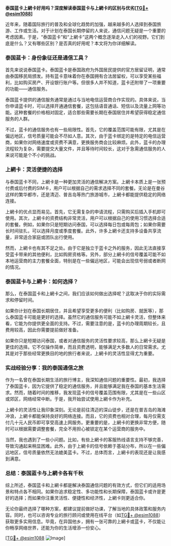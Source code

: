 **泰国蓝卡上網卡好用吗？深度解读泰国蓝卡与上網卡的区别与优劣[[TG💪+ @esim1088](https://t.me/s/esim1088)]**

近年来，随着国际旅行的普及和全球化趋势的加强，越来越多的人选择到泰国旅游、工作或生活。对于计划在泰国长期停留的人来说，通信问题无疑是一个重要的考虑因素。于是，“泰国蓝卡”和“上網卡”这两个概念逐渐走入人们的视野。它们到底是什么？又有哪些区别？是否真的好用呢？本文将为你详细解读。

### 泰国蓝卡：身份象征还是通信工具？

首先来说说泰国蓝卡。泰国蓝卡是泰国政府为外国居民提供的官方居留证明，通常由泰国移民局颁发。持有蓝卡意味着你在泰国拥有合法居留权，可以享受某些福利，比如购买房产、开设银行账户等。但很多人并不知道，蓝卡还附带了一项重要的功能——通信服务。

泰国蓝卡提供的通信服务通常是通过与当地电信运营商合作实现的。具体来说，当你申请蓝卡时，可以选择开通通信套餐，这包括语音通话、短信以及流量上网等功能。这种套餐的价格相对固定，适合那些需要长期在泰国居住并希望获得稳定通信服务的人群。

不过，蓝卡的通信服务也有一些局限性。首先，它的覆盖范围可能有限，尤其是在偏远地区，信号质量可能会不尽如人意。其次，由于蓝卡绑定的是特定的电信运营商，如果你对网络速度或资费不满意，更换服务商会比较麻烦。此外，蓝卡的办理流程较为复杂，需要提交大量文件，并且等待时间较长，这对于急需通信服务的人来说可能是个不小的挑战。

### 上網卡：灵活便捷的选择

与泰国蓝卡不同，上網卡是一种更加灵活的通信解决方案。上網卡本质上是一张预付费或后付费的SIM卡，用户可以根据自己的需求选择不同的套餐。无论是在曼谷这样的繁华都市，还是清迈、普吉岛等热门旅游城市，上網卡都能提供稳定的网络连接。

上網卡的优点显而易见。首先，它无需复杂的申请流程，只需购买后插入手机即可使用。其次，上網卡的资费结构非常灵活，用户可以根据自己的使用习惯选择合适的套餐。例如，如果你只是短期访问泰国，可以选择每日包或每周包；如果你需要长时间驻扎，可以选择月度或季度套餐。此外，许多上網卡还支持多设备共享流量，非常适合家庭或团队出行使用。

然而，上網卡也有其不足之处。由于它是独立于蓝卡之外的服务，因此无法直接享受蓝卡带来的其他便利，比如购房资格等。另外，部分上網卡的信号覆盖可能不如本地运营商的主力套餐全面，特别是在一些偏远地区，可能会出现信号弱或者断网的情况。

### 泰国蓝卡与上網卡：如何选择？

那么，在泰国蓝卡和上網卡之间，我们应该如何做出选择呢？这取决于你的实际需求和停留时间。

如果你计划在泰国长期居住，并且希望享受更多的便利（比如购房、就医等），那么泰国蓝卡可能是更好的选择。虽然它的通信服务可能不如上網卡灵活，但整体来看，它能为你提供更全面的支持。不过，需要注意的是，蓝卡的办理周期较长，且费用较高，因此你需要提前做好准备。

如果你只是短期访问泰国，或者对通信服务的灵活性要求较高，那么上網卡无疑是更佳的选择。它不仅操作简单，而且资费透明，能够满足大多数人的日常需求。尤其是对于那些经常更换目的地的旅行者来说，上網卡的灵活性显得尤为重要。

### 实战经验分享：我的泰国通信之旅

作为一名曾在泰国长期生活的旅行博主，我深知通信问题的重要性。最初，我选择了泰国蓝卡，因为它提供了稳定的通信服务，并且能够满足我在泰国的基本生活需求。然而，随着时间的推移，我发现蓝卡的信号覆盖范围有限，尤其是在一些山区或郊区，网络经常中断。于是，我开始尝试使用上網卡作为补充。

上網卡的灵活性让我印象深刻。无论是前往清迈的深山徒步，还是在普吉岛的海滩冲浪，上網卡都能保持良好的网络连接。而且，它的资费也相对合理，每月仅需支付几十元人民币即可享受高速上网服务。更重要的是，上網卡的更换非常方便，随时可以根据需要调整套餐，完全不用担心被锁定在某个运营商的服务中。

当然，我也遇到了一些小问题。比如，有些上網卡的客服热线语言支持不够完善，导致沟通起来稍显困难。此外，由于上網卡的信号依赖于基站分布，所以在一些偏远地区，信号质量依然无法媲美蓝卡。不过，总体而言，上網卡的表现还是让我感到满意。

### 总结：泰国蓝卡与上網卡各有千秋

综上所述，泰国蓝卡和上網卡都是解决泰国通信问题的有效方式，但它们的适用场景和特点各不相同。如果你追求稳定性、多功能性和长期保障，泰国蓝卡或许是更好的选择；而如果你注重灵活性、便捷性和经济性，上網卡则更适合你。

无论你最终选择了哪种方案，都建议提前做好功课，了解当地的具体政策和服务内容。同时，也可以咨询专业的旅行顾问或使用在线平台（如[TG💪+ @esim1088](https://t.me/s/esim1088)）获取更多实用信息。毕竟，在异国他乡，拥有一张可靠的上網卡或蓝卡，不仅能让你畅享网络世界，还能为你的生活增添一份安心。

[[TG💪+ @esim1088](https://t.me/s/esim1088) ![Image](https://i.postimg.cc/4NQfJmqS/Snipaste-2025-05-13-00-14-12.png)]